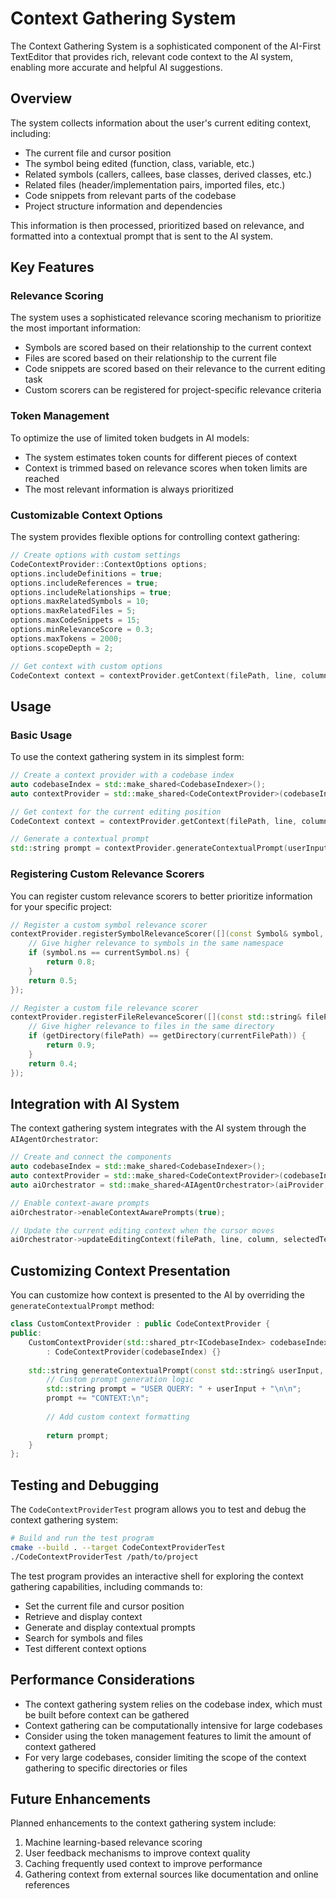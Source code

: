 # Context Gathering System

The Context Gathering System is a sophisticated component of the AI-First TextEditor that provides rich, relevant code context to the AI system, enabling more accurate and helpful AI suggestions.

## Overview

The system collects information about the user's current editing context, including:

- The current file and cursor position
- The symbol being edited (function, class, variable, etc.)
- Related symbols (callers, callees, base classes, derived classes, etc.)
- Related files (header/implementation pairs, imported files, etc.)
- Code snippets from relevant parts of the codebase
- Project structure information and dependencies

This information is then processed, prioritized based on relevance, and formatted into a contextual prompt that is sent to the AI system.

## Key Features

### Relevance Scoring

The system uses a sophisticated relevance scoring mechanism to prioritize the most important information:

- Symbols are scored based on their relationship to the current context
- Files are scored based on their relationship to the current file
- Code snippets are scored based on their relevance to the current editing task
- Custom scorers can be registered for project-specific relevance criteria

### Token Management

To optimize the use of limited token budgets in AI models:

- The system estimates token counts for different pieces of context
- Context is trimmed based on relevance scores when token limits are reached
- The most relevant information is always prioritized

### Customizable Context Options

The system provides flexible options for controlling context gathering:

```cpp
// Create options with custom settings
CodeContextProvider::ContextOptions options;
options.includeDefinitions = true;
options.includeReferences = true;
options.includeRelationships = true;
options.maxRelatedSymbols = 10;
options.maxRelatedFiles = 5;
options.maxCodeSnippets = 15;
options.minRelevanceScore = 0.3;
options.maxTokens = 2000;
options.scopeDepth = 2;

// Get context with custom options
CodeContext context = contextProvider.getContext(filePath, line, column, selectedText, visibleFiles, options);
```

## Usage

### Basic Usage

To use the context gathering system in its simplest form:

```cpp
// Create a context provider with a codebase index
auto codebaseIndex = std::make_shared<CodebaseIndexer>();
auto contextProvider = std::make_shared<CodeContextProvider>(codebaseIndex);

// Get context for the current editing position
CodeContext context = contextProvider.getContext(filePath, line, column, selectedText, visibleFiles);

// Generate a contextual prompt
std::string prompt = contextProvider.generateContextualPrompt(userInput, context);
```

### Registering Custom Relevance Scorers

You can register custom relevance scorers to better prioritize information for your specific project:

```cpp
// Register a custom symbol relevance scorer
contextProvider.registerSymbolRelevanceScorer([](const Symbol& symbol, const Symbol& currentSymbol) {
    // Give higher relevance to symbols in the same namespace
    if (symbol.ns == currentSymbol.ns) {
        return 0.8;
    }
    return 0.5;
});

// Register a custom file relevance scorer
contextProvider.registerFileRelevanceScorer([](const std::string& filePath, const std::string& currentFilePath) {
    // Give higher relevance to files in the same directory
    if (getDirectory(filePath) == getDirectory(currentFilePath)) {
        return 0.9;
    }
    return 0.4;
});
```

## Integration with AI System

The context gathering system integrates with the AI system through the `AIAgentOrchestrator`:

```cpp
// Create and connect the components
auto codebaseIndex = std::make_shared<CodebaseIndexer>();
auto contextProvider = std::make_shared<CodeContextProvider>(codebaseIndex);
auto aiOrchestrator = std::make_shared<AIAgentOrchestrator>(aiProvider, contextProvider);

// Enable context-aware prompts
aiOrchestrator->enableContextAwarePrompts(true);

// Update the current editing context when the cursor moves
aiOrchestrator->updateEditingContext(filePath, line, column, selectedText, visibleFiles);
```

## Customizing Context Presentation

You can customize how context is presented to the AI by overriding the `generateContextualPrompt` method:

```cpp
class CustomContextProvider : public CodeContextProvider {
public:
    CustomContextProvider(std::shared_ptr<ICodebaseIndex> codebaseIndex) 
        : CodeContextProvider(codebaseIndex) {}
    
    std::string generateContextualPrompt(const std::string& userInput, const CodeContext& context) override {
        // Custom prompt generation logic
        std::string prompt = "USER QUERY: " + userInput + "\n\n";
        prompt += "CONTEXT:\n";
        
        // Add custom context formatting
        
        return prompt;
    }
};
```

## Testing and Debugging

The `CodeContextProviderTest` program allows you to test and debug the context gathering system:

```bash
# Build and run the test program
cmake --build . --target CodeContextProviderTest
./CodeContextProviderTest /path/to/project
```

The test program provides an interactive shell for exploring the context gathering capabilities, including commands to:

- Set the current file and cursor position
- Retrieve and display context
- Generate and display contextual prompts
- Search for symbols and files
- Test different context options

## Performance Considerations

- The context gathering system relies on the codebase index, which must be built before context can be gathered
- Context gathering can be computationally intensive for large codebases
- Consider using the token management features to limit the amount of context gathered
- For very large codebases, consider limiting the scope of the context gathering to specific directories or files

## Future Enhancements

Planned enhancements to the context gathering system include:

1. Machine learning-based relevance scoring
2. User feedback mechanisms to improve context quality
3. Caching frequently used context to improve performance
4. Gathering context from external sources like documentation and online references 